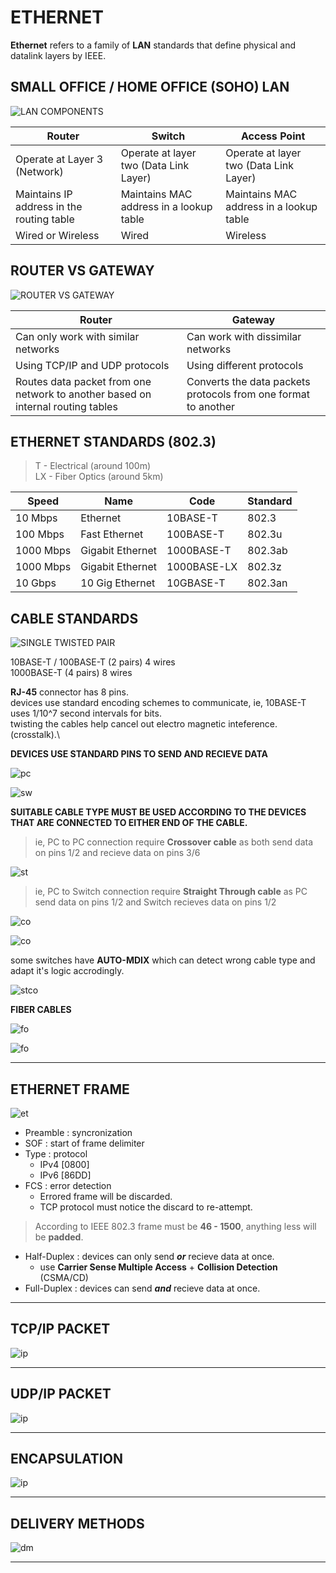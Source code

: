 # ETHERNET

**Ethernet** refers to a family of **LAN** standards that define physical and datalink layers by IEEE.

## SMALL OFFICE / HOME OFFICE (SOHO) LAN

![LAN COMPONENTS](/images/network.png)

| Router | Switch | Access Point |
| -------- | ------- | ------- |
| Operate at Layer 3 (Network)  | Operate at layer two (Data Link Layer)  | Operate at layer two (Data Link Layer) |
| Maintains IP address in the routing table | Maintains MAC address in a lookup table | Maintains MAC address in a lookup table |
| Wired or Wireless | Wired | Wireless |

## ROUTER VS GATEWAY

![ROUTER VS GATEWAY](/images/router.png)

| Router | Gateway |
| -------- | ------- |
| Can only work with similar networks  | Can work with dissimilar networks |
| Using TCP/IP and UDP protocols | Using different protocols |
| Routes data packet from one network to another based on internal routing tables | Converts the data packets protocols from one format to another |

## ETHERNET STANDARDS (802.3)

> T - Electrical (around 100m)\
> LX - Fiber Optics (around 5km)

| Speed | Name | Code | Standard |
| -------- | ------- | ------- | ------- |
| 10 Mbps | Ethernet | 10BASE-T | 802.3 |
| 100 Mbps | Fast Ethernet | 100BASE-T | 802.3u |
| 1000 Mbps | Gigabit Ethernet | 1000BASE-T | 802.3ab |
| 1000 Mbps | Gigabit Ethernet | 1000BASE-LX | 802.3z |
| 10 Gbps | 10 Gig Ethernet | 10GBASE-T | 802.3an |

## CABLE STANDARDS

![SINGLE TWISTED PAIR](/images/twistedpair.png)

10BASE-T / 100BASE-T (2 pairs) 4 wires\
1000BASE-T (4 pairs) 8 wires

**RJ-45** connector has 8 pins.\
devices use standard encoding schemes to communicate, ie, 10BASE-T uses 1/10^7 second intervals for bits.\
twisting the cables help cancel out electro magnetic inteference.(crosstalk).\

**DEVICES USE STANDARD PINS TO SEND AND RECIEVE DATA**

![pc](/images/pc.gif)


![sw](/images/sw.gif)


**SUITABLE CABLE TYPE MUST BE USED ACCORDING TO THE DEVICES THAT ARE CONNECTED TO EITHER END OF THE CABLE.**

> ie, PC to PC connection require **Crossover cable** as both send data on pins 1/2 and recieve data on pins 3/6 

![st](/images/pctosw.gif)

> ie, PC to Switch connection require **Straight Through cable** as PC send data on pins 1/2 and Switch recieves data on pins 1/2

![co](/images/pctopc.gif)

![co](/images/pctopc2.gif)

some switches have **AUTO-MDIX** which can detect wrong cable type and adapt it's logic accrodingly.

![stco](/images/straight_crossover.png)

**FIBER CABLES**

![fo](/images/fiber_cable.png)

![fo](/images/multimode-and-singlemode.png)

---

## ETHERNET FRAME

![et](/images/Ethernet-Frame.png)

* Preamble : syncronization
* SOF : start of frame delimiter
* Type : protocol
    - IPv4 [0800]
    - IPv6 [86DD]
* FCS : error detection
    - Errored frame will be discarded.
    - TCP protocol must notice the discard to re-attempt.

> According to IEEE 802.3 frame must be **46 - 1500**, anything less will be **padded**.

* Half-Duplex : devices can only send ***or*** recieve data at once.
    - use **Carrier Sense Multiple Access** + **Collision Detection** (CSMA/CD)
* Full-Duplex : devices can send ***and*** recieve data at once.

---

## TCP/IP PACKET

![ip](/images/tcp.png)

---

## UDP/IP PACKET

![ip](/images/udp.png)

---

## ENCAPSULATION

![ip](/images/tcp_pdus.png)

---

## DELIVERY METHODS

![dm](/images/delivery_mode.png)

---
